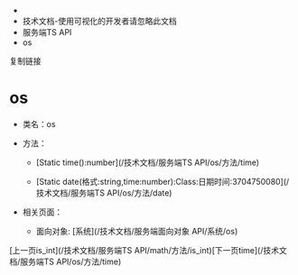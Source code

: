   * [](/)
  * 技术文档-使用可视化的开发者请忽略此文档
  * 服务端TS API
  * os

复制链接

# os

  * 类名：os

  * 方法：

    * [Static time():number](/技术文档/服务端TS API/os/方法/time)

    * [Static date(格式:string,time:number):Class:日期时间:3704750080](/技术文档/服务端TS API/os/方法/date)

  * 相关页面：

    * 面向对象: [系统](/技术文档/服务端面向对象 API/系统/os)

[上一页is_int](/技术文档/服务端TS API/math/方法/is_int)[下一页time](/技术文档/服务端TS
API/os/方法/time)


